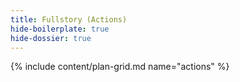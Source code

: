 ```yaml
---
title: Fullstory (Actions)
hide-boilerplate: true
hide-dossier: true
---
```

{% include content/plan-grid.md name="actions" %}